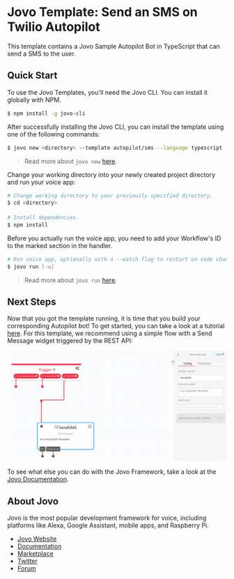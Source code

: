 # Jovo Template: Send an SMS on Twilio Autopilot

This template contains a Jovo Sample Autopilot Bot in TypeScript that can send a SMS to the user.

## Quick Start

To use the Jovo Templates, you'll need the Jovo CLI. You can install it globally with NPM.

```sh
$ npm install -g jovo-cli
```

After successfully installing the Jovo CLI, you can install the template using one of the following commands:

```sh
$ jovo new <directory> --template autopilot/sms --language typescript
```

> Read more about `jovo new` [here](https://www.jovo.tech/marketplace/jovo-cli#jovo-new).

Change your working directory into your newly created project directory and run your voice app:

```sh
# Change working directory to your previously specified directory.
$ cd <directory>

# Install dependencies.
$ npm install
```
Before you actually run the voice app, you need to add your Workflow's ID to the marked section in the handler.

```sh  
# Run voice app, optionally with a --watch flag to restart on code changes.
$ jovo run [-w]
```

> Read more about `jovo run` [here](https://www.jovo.tech/marketplace/jovo-cli#jovo-run).

## Next Steps

Now that you got the template running, it is time that you build your corresponding Autopilot bot! To get started, you can take a look at a tutorial [here](https://www.jovo.tech/tutorials/twilio-autopilot-hello-world). For this template, we recommend using a simple flow with a Send Message widget triggered by the REST API:

![SMS Flow](img/sms-flow.png)

To see what else you can do with the Jovo Framework, take a look at the [Jovo Documentation](https://www.jovo.tech/docs/).

## About Jovo

Jovo is the most popular development framework for voice, including platforms like Alexa, Google Assistant, mobile apps, and Raspberry Pi.

-   [Jovo Website](https://jovo.tech/)
-   [Documentation](https://jovo.tech/docs/)
-   [Marketplace](https://www.jovo.tech/marketplace/)
-   [Twitter](https://twitter.com/jovotech/)
-   [Forum](https://community.jovo.tech/)
